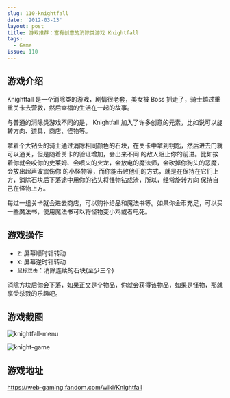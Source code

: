 ```yaml
---
slug: 110-knightfall
date: '2012-03-13'
layout: post
title: 游戏推荐：富有创意的消除类游戏 Knightfall
tags:
  - Game
issue: 110
---
```


游戏介绍
-----------

Knightfall 是一个消除类的游戏，剧情很老套，美女被 Boss 抓走了，骑士越过重重关卡去营救，然后幸福的生活在一起的故事。

与普通的消除类游戏不同的是， Knightfall 加入了许多创意的元素，比如说可以旋转方向、道具，商店、怪物等。

拿着个大钻头的骑士通过消除相同颜色的石块，在关卡中拿到钥匙，然后进去门就可以通关，但是随着关卡的验证增加，会出来不同
的敌人阻止你的前进。比如挨着你就会咬你的史莱姆、会喷火的火龙，会放电的魔法师，会砍掉你狗头的恶魔，会放出超声波震伤你
的小怪物等，而你能击败他们的方式，就是在保持在它们上方，消除石块后下落途中用你的钻头将怪物钻成渣，所以，经常旋转方向
保持自己在怪物上方。

每过一组关卡就会进去商店，可以购补给品和魔法书等。如果你金币充足，可以买一些魔法书，使用魔法书可以将怪物变小鸡或者电死。

游戏操作
-------------

 - `Z`: 屏幕顺时针转动
 - `X`: 屏幕逆时针转动
 - `鼠标双击`：消除连续的石块(至少三个)

消除方块后你会下落，如果正文是个物品，你就会获得该物品，如果是怪物，那就享受杀戮的乐趣吧。

游戏截图
------------

![knightfall-menu](https://github.com/greatghoul/greatghoul.github.io/assets/208966/f0e3a3ff-d95f-43b5-b0bf-b4fdfe539eca)

![knight-game](https://github.com/greatghoul/greatghoul.github.io/assets/208966/d0e91190-0ed8-4828-ab5b-95e2d239252d)

游戏地址
------------

https://web-gaming.fandom.com/wiki/Knightfall
